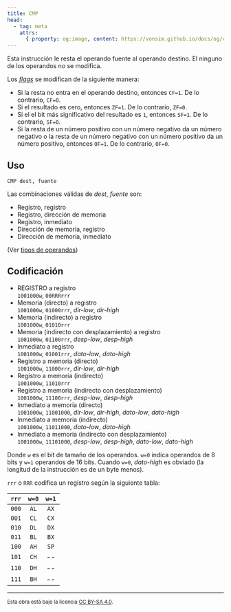 ```yaml
---
title: CMP
head:
  - tag: meta
    attrs:
      { property: og:image, content: https://vonsim.github.io/docs/og/cpu/instructions/cmp.png }
---
```


Esta instrucción le resta el operando fuente al operando destino. El ninguno de los operandos no se modifica.

Los [_flags_](/docs/cpu/#flags) se modifican de la siguiente manera:

- Si la resta no entra en el operando destino, entonces `CF=1`. De lo contrario, `CF=0`.
- Si el resultado es cero, entonces `ZF=1`. De lo contrario, `ZF=0`.
- Si el el bit más significativo del resultado es `1`, entonces `SF=1`. De lo contrario, `SF=0`.
- Si la resta de un número positivo con un número negativo da un número negativo o la resta de un número negativo con un número positivo da un número positivo, entonces `OF=1`. De lo contrario, `OF=0`.

## Uso

```vonsim
CMP dest, fuente
```

Las combinaciones válidas de _dest_, _fuente_ son:

- Registro, registro
- Registro, dirección de memoria
- Registro, inmediato
- Dirección de memoria, registro
- Dirección de memoria, inmediato

(Ver [tipos de operandos](/docs/cpu/assembly/#operandos))

## Codificación

- REGISTRO a registro  
  `1001000w`, `00RRRrrr`
- Memoria (directo) a registro  
  `1001000w`, `01000rrr`, _dir-low_, _dir-high_
- Memoria (indirecto) a registro  
  `1001000w`, `01010rrr`
- Memoria (indirecto con desplazamiento) a registro  
  `1001000w`, `01100rrr`, _desp-low_, _desp-high_
- Inmediato a registro  
  `1001000w`, `01001rrr`, _dato-low_, _dato-high_
- Registro a memoria (directo)  
  `1001000w`, `11000rrr`, _dir-low_, _dir-high_
- Registro a memoria (indirecto)  
  `1001000w`, `11010rrr`
- Registro a memoria (indirecto con desplazamiento)  
  `1001000w`, `11100rrr`, _desp-low_, _desp-high_
- Inmediato a memoria (directo)  
  `1001000w`, `11001000`, _dir-low_, _dir-high_, _dato-low_, _dato-high_
- Inmediato a memoria (indirecto)  
  `1001000w`, `11011000`, _dato-low_, _dato-high_
- Inmediato a memoria (indirecto con desplazamiento)  
  `1001000w`, `11101000`, _desp-low_, _desp-high_, _dato-low_, _dato-high_

Donde `w` es el bit de tamaño de los operandos. `w=0` indica operandos de 8 bits y `w=1` operandos de 16 bits. Cuando `w=0`, _dato-high_ es obviado (la longitud de la instrucción es de un byte menos).

`rrr` o `RRR` codifica un registro según la siguiente tabla:

| `rrr` | `w=0` | `w=1` |
| :---: | :---: | :---: |
| `000` | `AL`  | `AX`  |
| `001` | `CL`  | `CX`  |
| `010` | `DL`  | `DX`  |
| `011` | `BL`  | `BX`  |
| `100` | `AH`  | `SP`  |
| `101` | `CH`  |  --   |
| `110` | `DH`  |  --   |
| `111` | `BH`  |  --   |

---

<small>Esta obra está bajo la licencia <a target="_blank" rel="license noopener noreferrer" href="http://creativecommons.org/licenses/by-sa/4.0/">CC BY-SA 4.0</a>.</small>
